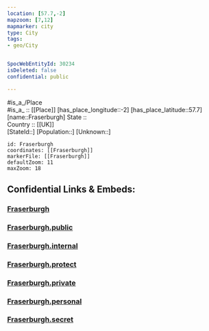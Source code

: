 ```yaml
---
location: [57.7,-2] 
mapzoom: [7,12] 
mapmarker: city 
type: City
tags:
- geo/City


SpocWebEntityId: 30234
isDeleted: false
confidential: public

---
```

#is_a_/Place  
#is_a_ :: [[Place]] 
[has_place_longitude::-2] 
[has_place_latitude::57.7] 
[name::Fraserburgh] 
State ::  
Country :: [[UK]]  
[StateId::] 
[Population::] 
[Unknown::] 


```leaflet
id: Fraserburgh
coordinates: [[Fraserburgh]] 
markerFile: [[Fraserburgh]] 
defaultZoom: 11 
maxZoom: 18
```


## Confidential Links & Embeds: 

### [Fraserburgh](/_Standards/Earth/Continent/Europe/Europe~North/UK/Scotland/counties~Scotland/Aberdeenshire/cities~Aberdeenshire/Fraserburgh.md) 

### [Fraserburgh.public](/_public/Earth/Continent/Europe/Europe~North/UK/Scotland/counties~Scotland/Aberdeenshire/cities~Aberdeenshire/Fraserburgh.public.md) 

### [Fraserburgh.internal](/_internal/Earth/Continent/Europe/Europe~North/UK/Scotland/counties~Scotland/Aberdeenshire/cities~Aberdeenshire/Fraserburgh.internal.md) 

### [Fraserburgh.protect](/_protect/Earth/Continent/Europe/Europe~North/UK/Scotland/counties~Scotland/Aberdeenshire/cities~Aberdeenshire/Fraserburgh.protect.md) 

### [Fraserburgh.private](/_private/Earth/Continent/Europe/Europe~North/UK/Scotland/counties~Scotland/Aberdeenshire/cities~Aberdeenshire/Fraserburgh.private.md) 

### [Fraserburgh.personal](/_personal/Earth/Continent/Europe/Europe~North/UK/Scotland/counties~Scotland/Aberdeenshire/cities~Aberdeenshire/Fraserburgh.personal.md) 

### [Fraserburgh.secret](/_secret/Earth/Continent/Europe/Europe~North/UK/Scotland/counties~Scotland/Aberdeenshire/cities~Aberdeenshire/Fraserburgh.secret.md)

